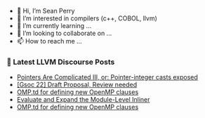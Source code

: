 - 👋 Hi, I’m Sean Perry
- 👀 I’m interested in compilers (c++, COBOL, llvm)
- 🌱 I’m currently learning ...
- 💞️ I’m looking to collaborate on ...
- 📫 How to reach me ...

<!---
s66perry/s66perry is a ✨ special ✨ repository because its `README.md` (this file) appears on your GitHub profile.
You can click the Preview link to take a look at your changes.
--->
### 📕 Latest LLVM Discourse Posts

<!-- DISCOURSE-LLVM:START -->
- [Pointers Are Complicated III, or: Pointer-integer casts exposed](https://discourse.llvm.org/t/pointers-are-complicated-iii-or-pointer-integer-casts-exposed/61683#post_1)
- [[Gsoc 22] Draft Proposal, Review needed](https://discourse.llvm.org/t/gsoc-22-draft-proposal-review-needed/61599#post_16)
- [OMP.td for defining new OpenMP clauses](https://discourse.llvm.org/t/omp-td-for-defining-new-openmp-clauses/61680#post_2)
- [Evaluate and Expand the Module-Level Inliner](https://discourse.llvm.org/t/evaluate-and-expand-the-module-level-inliner/60525#post_4)
- [OMP.td for defining new OpenMP clauses](https://discourse.llvm.org/t/omp-td-for-defining-new-openmp-clauses/61680#post_1)
<!-- DISCOURSE-LLVM:END -->
